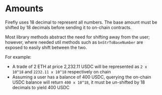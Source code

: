 # Amounts

Firefly uses 18 decimal to represent all numbers. The base amount must be shifted by 18 decimals before sending it to on-chain contracts. 

Most library methods abstract the need for shifting away from the user; however, where needed util methods such as `bnStrToBaseNumber` are exposed to easily shift between the two.

For example:

- A trade of 2 ETH at price 2,232.11 USDC will be represented as `2 x 10^18` and `2232.11 x 10^18` respectively on chain
- Assuming a user has a balance of 400 USDC, querying the on-chain USDC balance will return `400 x 10^18`, it must be un-shifted by 18 decimals to yield 400 USDC
